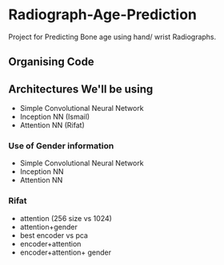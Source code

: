 # Radiograph-Age-Prediction

Project for Predicting Bone age using hand/ wrist Radiographs. 

## Organising Code


## Architectures We'll be using
- Simple Convolutional Neural Network
- Inception NN (Ismail)
- Attention NN (Rifat)
### Use of Gender information
- Simple Convolutional Neural Network
- Inception NN
- Attention NN

### Rifat
- attention (256 size vs 1024)
- attention+gender
- best encoder vs pca
- encoder+attention
- encoder+attention+ gender


